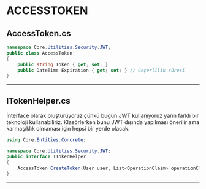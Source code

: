 # ACCESSTOKEN

## AccessToken.cs
```c#
namespace Core.Utilities.Security.JWT;
public class AccessToken
{
    public string Token { get; set; } 
    public DateTime Expiration { get; set; } // Geçerlilik süresi
}
```
---
## ITokenHelper.cs
İnterface olarak oluşturuyoruz çünkü bugün JWT kullanıyoruz yarın farklı bir teknoloji kullanabiliriz.
Klasörlerken bunu JWT dışında yapılması önerilir ama karmaşıklık olmaması için hepsi bir yerde olacak.
```c#
using Core.Entities.Concrete;

namespace Core.Utilities.Security.JWT;
public interface ITokenHelper
{
    AccessToken CreateToken(User user, List<OperationClaim> operationClaims);
}
```
---
## 